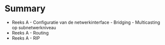 # Summary

* Reeks A - Configuratie van de netwerkinterface - Bridging - Multicasting op subnetwerkniveau
* Reeks A - Routing
* Reeks A - RIP

